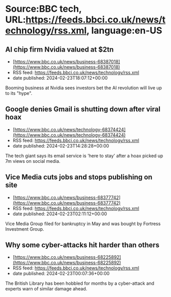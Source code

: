 # Source:BBC tech, URL:https://feeds.bbci.co.uk/news/technology/rss.xml, language:en-US

## AI chip firm Nvidia valued at $2tn
 - [https://www.bbc.co.uk/news/business-68387018](https://www.bbc.co.uk/news/business-68387018)
 - RSS feed: https://feeds.bbci.co.uk/news/technology/rss.xml
 - date published: 2024-02-23T18:07:12+00:00

Booming business at Nvidia sees investors bet the AI revolution will live up to its "hype".

## Google denies Gmail is shutting down after viral hoax
 - [https://www.bbc.co.uk/news/technology-68374424](https://www.bbc.co.uk/news/technology-68374424)
 - RSS feed: https://feeds.bbci.co.uk/news/technology/rss.xml
 - date published: 2024-02-23T14:28:28+00:00

The tech giant says its email service is 'here to stay' after a hoax picked up 7m views on social media.

## Vice Media cuts jobs and stops publishing on site
 - [https://www.bbc.co.uk/news/business-68377742](https://www.bbc.co.uk/news/business-68377742)
 - RSS feed: https://feeds.bbci.co.uk/news/technology/rss.xml
 - date published: 2024-02-23T02:11:12+00:00

Vice Media Group filed for bankruptcy in May and was bought by Fortress Investment Group.

## Why some cyber-attacks hit harder than others
 - [https://www.bbc.co.uk/news/business-68225892](https://www.bbc.co.uk/news/business-68225892)
 - RSS feed: https://feeds.bbci.co.uk/news/technology/rss.xml
 - date published: 2024-02-23T00:07:36+00:00

The British Library has been hobbled for months by a cyber-attack and experts warn of similar damage ahead.

